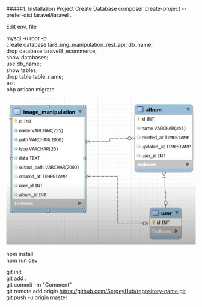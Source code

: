 #####1. Installation Project Create Database
composer create-project --prefer-dist  laravel/laravel .  

Edit  env. file  

mysql -u root -p  
create database lar8_img_manipulation_rest_api; db_name;  
drop database laravel8_ecommerce;   
show databases;   
use db_name;  
show tables;  
drop table table_name;  
exit   
php artisan migrate
 
![Screenshot](how_images/EER_diagram.JPG)  
 
npm install  
npm run dev  

git init  
git add .  
git commit –m "Comment"  
git remote add origin https://github.com/SergeyHub/repository-name.git  
git push -u origin master  
